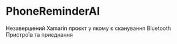 # PhoneReminderAI

Незавершений Xamarin проєкт у якому є сканування Bluetooth Пристроїв та приєднання
